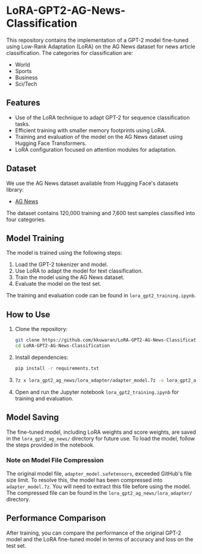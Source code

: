 # LoRA-GPT2-AG-News-Classification

This repository contains the implementation of a GPT-2 model fine-tuned using Low-Rank Adaptation (LoRA) on the AG News dataset for news article classification. The categories for classification are:
- World
- Sports
- Business
- Sci/Tech

## Features
- Use of the LoRA technique to adapt GPT-2 for sequence classification tasks.
- Efficient training with smaller memory footprints using LoRA.
- Training and evaluation of the model on the AG News dataset using Hugging Face Transformers.
- LoRA configuration focused on attention modules for adaptation.

## Dataset
We use the AG News dataset available from Hugging Face's datasets library:
- [AG News](https://huggingface.co/datasets/fancyzhx/ag_news)
  
The dataset contains 120,000 training and 7,600 test samples classified into four categories.

## Model Training
The model is trained using the following steps:
1. Load the GPT-2 tokenizer and model.
2. Use LoRA to adapt the model for text classification.
3. Train the model using the AG News dataset.
4. Evaluate the model on the test set.

The training and evaluation code can be found in `lora_gpt2_training.ipynb`.

## How to Use
1. Clone the repository:
   ```bash
   git clone https://github.com/kkuwaran/LoRA-GPT2-AG-News-Classification.git
   cd LoRA-GPT2-AG-News-Classification
   ```
2. Install dependencies:
   ```bash
   pip install -r requirements.txt
   ```
3. ```bash
   7z x lora_gpt2_ag_news/lora_adapter/adapter_model.7z -o lora_gpt2_ag_news/lora_adapter/
   ```
4. Open and run the Jupyter notebook `lora_gpt2_training.ipynb` for training and evaluation.

## Model Saving
The fine-tuned model, including LoRA weights and score weights, are saved in the `lora_gpt2_ag_news/` directory for future use. To load the model, follow the steps provided in the notebook.

### Note on Model File Compression
The original model file, `adapter_model.safetensors`, exceeded GitHub's file size limit. To resolve this, the model has been compressed into `adapter_model.7z`. You will need to extract this file before using the model. The compressed file can be found in the `lora_gpt2_ag_news/lora_adapter/` directory.

## Performance Comparison
After training, you can compare the performance of the original GPT-2 model and the LoRA fine-tuned model in terms of accuracy and loss on the test set.
